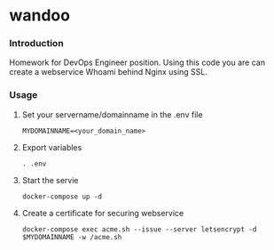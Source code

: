 # wandoo

### Introduction
Homework for DevOps Engineer position.
Using this code you are can create a webservice Whoami behind Nginx using SSL.

### Usage


1. Set your servername/domainname in the .env file
   ```console
   MYDOMAINNAME=<your_domain_name>
   ```
2. Export variables
   ```console
   . .env
   ``` 
3. Start the servie
   ```console
   docker-compose up -d
   ```   
4. Create a certificate for securing webservice
   ```console
   docker-compose exec acme.sh --issue --server letsencrypt -d $MYDOMAINNAME -w /acme.sh 
   ```
      
